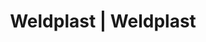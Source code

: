 ---
Link: "file:/Users/vinayakpatel/Downloads/www.weldplast.cz/eshop_products_compare/add/eshop-products-variant747"
product_name: "null"
product_id: "null"
title: "Weldplast | Weldplast"
product_desc: ""
product_specs: ""
product_downloads: ""
href: ""
accessories: ""
similar_products: ""
---